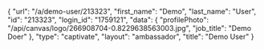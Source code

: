 {
    "url": "\/a\/demo-user\/213323",
    "first_name": "Demo",
    "last_name": "User",
    "id": "213323",
    "login_id": "1759121",
    "data": {
        "profilePhoto": "\/api\/canvas\/logo\/266908704-0.8229638563003.jpg",
        "job_title": "Demo Doer"
    },
    "type": "captivate",
    "layout": "ambassador",
    "title": "Demo User"
}